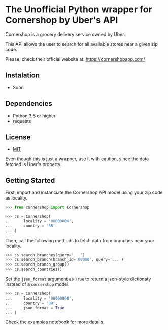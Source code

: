 # The Unofficial Python wrapper for Cornershop by Uber's API

Cornershop is a grocery delivery service owned by Uber.

This API allows the user to search for all available stores near a given zip code.

Please, check their official website at: https://cornershopapp.com/

## Instalation

- Soon

## Dependencies

- Python 3.6 or higher
- requests

## License

- [MIT](LICENSE)

Even though this is just a wrapper, use it with caution, since the data fetched is Uber's property.

## Getting Started

First, import and instanciate the Cornershop API model using your zip code as locality.

```python
>>> from cornershop import Cornershop

>>> cs = Cornershop(
...     locality = '00000000',
...     country = 'BR'
... )
```

Then, call the following methods to fetch data from branches near your locality.

```python
>>> cs.search_branches(query='...')
>>> cs.search_branch(branch_id='00000', query='...')
>>> cs.search_branch_group()
>>> cs.search_countries()
```

Set the `json_format` argument as `True` to return a json-style dictionaty instead of a `cornershop` model.

```python
>>> cs = Cornershop(
...     locality = '00000000',
...     country = 'BR',
...     json_format = True
... )
```

Check the [examples notebook](examples.ipynb) for more details.
